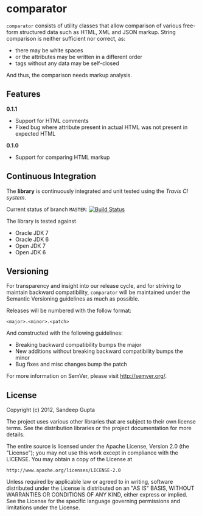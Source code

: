 comparator
==========

`comparator` consists of utility classes that allow comparison of various free-form structured data such as HTML, XML and JSON markup. String comparison is neither sufficient nor correct, as:

* there may be white spaces
* or the attributes may be written in a different order
* tags without any data may be self-closed

And thus, the comparison needs markup analysis.

Features
--------

**0.1.1**

* Support for HTML comments
* Fixed bug where attribute present in actual HTML was not present in expected HTML

**0.1.0**

* Support for comparing HTML markup

Continuous Integration
----------------------
The **library** is continuously integrated and unit tested using the *Travis CI system*.

Current status of branch `MASTER`: [![Build Status](https://secure.travis-ci.org/sangupta/comparator.png?branch=master)](http://travis-ci.org/sangupta/comparator)

The library is tested against

* Oracle JDK 7
* Oracle JDK 6
* Open JDK 7
* Open JDK 6

Versioning
----------

For transparency and insight into our release cycle, and for striving to maintain backward compatibility, 
`comparator` will be maintained under the Semantic Versioning guidelines as much as possible.

Releases will be numbered with the follow format:

`<major>.<minor>.<patch>`

And constructed with the following guidelines:

* Breaking backward compatibility bumps the major
* New additions without breaking backward compatibility bumps the minor
* Bug fixes and misc changes bump the patch

For more information on SemVer, please visit http://semver.org/.

License
-------
	
Copyright (c) 2012, Sandeep Gupta

The project uses various other libraries that are subject to their
own license terms. See the distribution libraries or the project
documentation for more details.

The entire source is licensed under the Apache License, Version 2.0 
(the "License"); you may not use this work except in compliance with
the LICENSE. You may obtain a copy of the License at

	http://www.apache.org/licenses/LICENSE-2.0

Unless required by applicable law or agreed to in writing, software
distributed under the License is distributed on an "AS IS" BASIS,
WITHOUT WARRANTIES OR CONDITIONS OF ANY KIND, either express or implied.
See the License for the specific language governing permissions and
limitations under the License.
